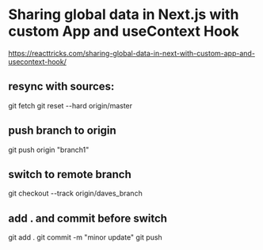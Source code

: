 # Sharing global data in Next.js with custom App and useContext Hook

https://reacttricks.com/sharing-global-data-in-next-with-custom-app-and-usecontext-hook/


## resync with sources:
git fetch
git reset --hard origin/master

## push branch to origin
git push origin "branch1"

## switch to remote branch
git checkout --track origin/daves_branch


## add . and commit before switch
git add . 
git commit -m "minor update"
git push



